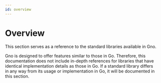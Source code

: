 ```yaml
---
id: overview
---
```


# Overview

This section serves as a reference to the standard libraries available in Gno.

Gno is designed to offer features similar to those in Go. Therefore, this documentation
does not include in-depth references for libraries that have identical implementation details
as those in Go. If a standard library differs in any way from its usage or implementation in Go,
it will be documented in this section.
